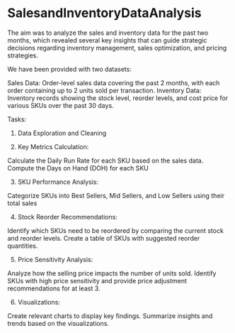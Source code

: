 # SalesandInventoryDataAnalysis
The aim was to analyze the sales and inventory data for the past two months, which revealed several key insights that can guide strategic decisions regarding inventory management, sales optimization, and pricing strategies.

We have been provided with two datasets:

Sales Data: Order-level sales data covering the past 2 months, with each order containing up to 2 units sold per transaction.
Inventory Data: Inventory records showing the stock level, reorder levels, and cost price for various SKUs over the past 30 days.

Tasks:

1. Data Exploration and Cleaning

2. Key Metrics Calculation:

Calculate the Daily Run Rate for each SKU based on the sales data.
Compute the Days on Hand (DOH) for each SKU

3. SKU Performance Analysis:

Categorize SKUs into Best Sellers, Mid Sellers, and Low Sellers using their total sales

4. Stock Reorder Recommendations:

Identify which SKUs need to be reordered by comparing the current stock and reorder levels.
Create a table of SKUs with suggested reorder quantities.

5. Price Sensitivity Analysis:

Analyze how the selling price impacts the number of units sold.
Identify SKUs with high price sensitivity and provide price adjustment recommendations for at least 3.

6. Visualizations:

Create relevant charts to display key findings.
Summarize insights and trends based on the visualizations.

